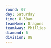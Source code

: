 ```yaml
---
round: 07
day: Saturday
time: 8.30am
teamHome: Dragons
teamAway: Phillies
diamond: 6
division: U8
---
```

